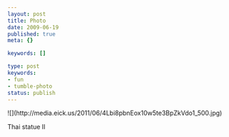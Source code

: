 ```yaml
---
layout: post
title: Photo
date: 2009-06-19
published: true
meta: {}

keywords: []

type: post
keywords:
- fun
- tumble-photo
status: publish
---
```

<div class="figure">            ![](http://media.eick.us/2011/06/4Lbi8pbnEox10w5te3BpZkVdo1_500.jpg)        </div>

Thai statue II

